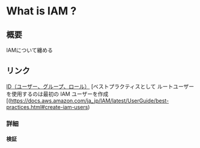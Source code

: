 # What is IAM ?

## 概要
IAMについて纏める

## リンク

[ID（ユーザー、グループ、ロール）](https://docs.aws.amazon.com/ja_jp/IAM/latest/UserGuide/id.html)
[ベストプラクティスとして ルートユーザー を使用するのは最初の IAM ユーザーを作成[(https://docs.aws.amazon.com/ja_jp/IAM/latest/UserGuide/best-practices.html#create-iam-users)

### 詳細

#### 検証

